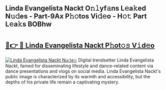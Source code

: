 ## Linda Evangelista Nackt O𝚗𝚕yf𝚊ns L𝚎a𝚔ed N𝚞𝚍es - Part-9Ax P𝚑𝚘tos Vi𝚍𝚎o - H𝚘𝚝 Part L𝚎a𝚔s BOBhw

# <h2><a href="http://kf4hzjy.oniu.top/?m=Linda+Evangelista+Nackt">🔗👉 🔴 Linda Evangelista Nackt P𝚑ot𝚘𝚜 V𝚒d𝚎o</a></h2>

[![Linda Evangelista Nackt Nu𝚍e𝚜](https://i.imgur.com/0qMVB7G.gif)](http://kf4hzjy.oniu.top/?m=Linda+Evangelista+Nackt)
Digital trendsetter Linda Evangelista Nackt, famed for disseminating lifestyle and dance-related content via dance presentations and vlogs on social media. Linda Evangelista Nackt's public image is characterized by its warmth and accessibility, but the depths of his private life remain a captivating mystery.  
